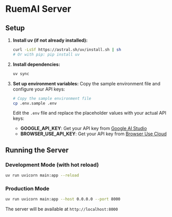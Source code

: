 # RuemAI Server

## Setup

1. **Install uv (if not already installed):**
   ```bash
   curl -LsSf https://astral.sh/uv/install.sh | sh
   # Or with pip: pip install uv
   ```

2. **Install dependencies:**
   ```bash
   uv sync
   ```

3. **Set up environment variables:**
   Copy the sample environment file and configure your API keys:
   ```bash
   # Copy the sample environment file
   cp .env.sample .env
   ```
   
   Edit the `.env` file and replace the placeholder values with your actual API keys:
   - **GOOGLE_API_KEY**: Get your API key from [Google AI Studio](https://aistudio.google.com/api-keys)
   - **BROWSER_USE_API_KEY**: Get your API key from [Browser Use Cloud](https://cloud.browser-use.com/settings)

## Running the Server

### Development Mode (with hot reload)
```bash
uv run uvicorn main:app --reload
```

### Production Mode
```bash
uv run uvicorn main:app --host 0.0.0.0 --port 8000
```

The server will be available at `http://localhost:8000`
